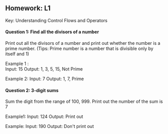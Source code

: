 ## Homework: L1 

Key: Understanding Control Flows and Operators

#### Question 1:  Find all the divisors of a number 
Print out all the divisors of a number and print out whether the number is a prime number.
(Tips: Prime number is a number that is divisible only by itself and 1)

Example 1 :  
Input: 15
Output: 1, 3, 5, 15, Not Prime

Example 2:
Input: 7
Output: 1, 7, Prime


#### Question 2:  3-digit sums
Sum the digit from the range of 100, 999. Print out the number of the sum is 7

Example1:
Input: 124
Output: Print out 

Example:
Input: 190
Output: Don't print out